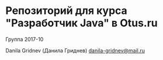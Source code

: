 # Репозиторий для курса "Разработчик Java" в Otus.ru

Группа 2017-10

Danila Gridnev (Данила Гриднев)
danila-gridnev@mail.ru
